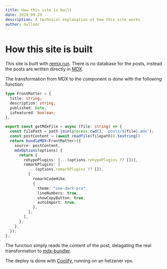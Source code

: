 ```yaml
---
title: How this site is built
date: 2024-09-29
description: A technical explanation of how this site works
author: nullndr
---
```


# How this site is built

This site is built with [remix.run](https://remix.run). There is no database for the posts, instead the posts are written directly in [MDX](https://mdxjs.com/). 

The transformation from MDX to the component is done with the following function:

```typescript
type FrontMatter = {
  title: string;
  description: string;
  published: Date;
  isFeatured: boolean;
};

export const getMdxFile = async (file: string) => {
  const filePath = path.join(process.cwd(), `posts/${file}.mdx`);
  const postContent = (await readfile(filepath)).tostring() 
  return bundleMDX<FrontMatter>({
    source: postContent,
    mdxOptions(options) {
      return {
        rehypePlugins: [...(options.rehypePlugins ?? [])],
        remarkPlugins: [
          ...(options.remarkPlugins ?? []),
          [
            remarkCodeHike,
            {
              theme: "one-dark-pro",
              lineNumbers: true,
              showCopyButton: true,
              autoImport: true,
            },
          ],
        ],
      };
    },
  });
};
```

The function simply reads the content of the post, delagating the real transformation to [mdx-bundler](https://github.com/kentcdodds/mdx-bundler).

The deploy is done with [Coolify](https://github.com/coollabsio/coolify), running on an hetzener vps.